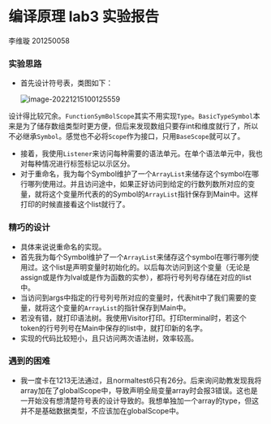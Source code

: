 # 编译原理 lab3 实验报告

李维璇 201250058

### 实验思路

- 首先设计符号表，类图如下：

  ![image-20221215100125559](C:\Users\23834\AppData\Roaming\Typora\typora-user-images\image-20221215100125559.png)

​		设计得比较冗余。`FunctionSymBolScope`其实不用实现`Type`。`BasicTypeSymbol`本来是为了储存数组类型时更方便，但后来发现数组只要存int和维度就行了，所以不必继承`Symbol`。感觉也不必将`Scope`作为接口，只用`BaseScope`就可以了。

- 接着，我使用`Listener`来访问每种需要的语法单元。在单个语法单元中，我也对每种情况进行标签标记以示区分。
- 对于重命名，我为每个Symbol维护了一个`ArrayList`来储存这个symbol在哪行哪列使用过。并且访问途中，如果正好访问到给定的行数列数所对应的变量，就将这个变量所代表的的Symbol的`ArrayList`指针保存到Main中。这样打印的时候直接看这个list就行了。

### 精巧的设计

- 具体来说说重命名的实现。
- 首先我为每个Symbol维护了一个`ArrayList`来储存这个symbol在哪行哪列使用过。这个list是声明变量时初始化的。以后每次访问到这个变量（无论是assign或是作为lval或是作为函数的实参），都将行号列号存储在对应的list中。
- 当访问到args中指定的行号列号所对应的变量时，代表hit中了我们需要的变量，就将这个变量的`ArrayList`的指针保存到Main中。
- 若没有错，就打印语法树。我使用Visitor打印。打印terminal时，若这个token的行号列号在Main中保存的list中，就打印新的名字。
- 实现的代码比较短小，且只访问两次语法树，效率较高。


### 遇到的困难

- 我一度卡在1213无法通过，且normaltest6只有26分。后来询问助教发现我将array加在了globalScope中，导致声明全局变量array时会报3错误。这也是一开始没有想清楚符号表的设计导致的。我想单独加一个array的type，但这并不是基础数据类型，不应该加在globalScope中。